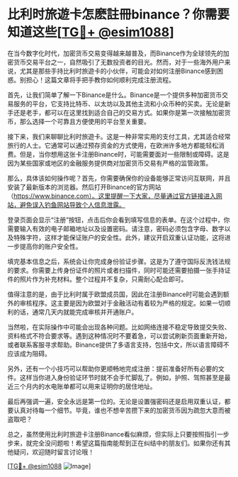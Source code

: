 # 比利时旅遊卡怎麽註冊binance？你需要知道这些[[TG💪+ @esim1088](https://t.me/s/esim1088)]

在当今数字化时代，加密货币交易变得越来越普及，而Binance作为全球领先的加密货币交易平台之一，自然吸引了无数投资者的目光。然而，对于一些海外用户来说，尤其是那些手持比利时旅遊卡的小伙伴，可能会对如何注册Binance感到困惑。别担心！这篇文章将手把手教你如何顺利完成注册流程。

首先，让我们简单了解一下Binance是什么。Binance是一个提供多种加密货币交易服务的平台，它支持比特币、以太坊以及其他主流和小众币种的买卖。无论是新手还是老手，都可以在这里找到适合自己的交易方式。如果你是第一次接触加密货币，那么选择一个可靠且方便使用的平台至关重要。

接下来，我们来聊聊比利时旅遊卡。这是一种非常实用的支付工具，尤其适合经常旅行的人士。它通常可以通过预存资金的方式使用，在欧洲许多地方都能轻松消费。但是，当你想用这张卡注册Binance时，可能需要面对一些限制或障碍。这是因为某些国家或地区的金融服务提供商对加密货币交易有严格的监管政策。

那么，具体该如何操作呢？首先，你需要确保你的设备能够正常访问互联网，并且安装了最新版本的浏览器。然后打开Binance的官方网站（https://www.binance.com）。这里提醒一下大家，尽量通过官方链接进入网站，避免误入钓鱼网站导致个人信息泄露。

登录页面会显示“注册”按钮，点击后你会看到填写信息的表单。在这个过程中，你需要输入有效的电子邮箱地址以及设置密码。请注意，密码必须包含字母、数字以及特殊字符，这样才能保证账户的安全性。此外，建议开启双重认证功能，这将进一步提高你的账户安全性。

填完基本信息之后，系统会让你完成身份验证步骤。这是为了遵守国际反洗钱法规的要求。你需要上传身份证件的照片或者扫描件，同时可能还需要拍摄一张手持证件的照片作为补充材料。整个过程并不复杂，只需耐心配合即可。

值得注意的是，由于比利时属于欧盟成员国，因此在注册Binance时可能会遇到额外的审核程序。这主要是因为欧盟对于金融活动有着较为严格的规定。如果一切顺利的话，通常几天内就能完成审核并开通账户。

当然啦，在实际操作中可能会出现各种问题。比如网络连接不稳定导致提交失败、资料格式不符合要求等。遇到这种情况时不要着急，可以尝试刷新页面重新开始，或者联系客服寻求帮助。Binance提供了多语言支持，包括中文，所以语言障碍不应该成为阻碍。

另外，还有一个小技巧可以帮助你更顺畅地完成注册：提前准备好所有必要的文件。这样当你进入身份验证环节时就不会手忙脚乱了。例如，护照、驾照甚至是最近三个月内的水电账单都可以用来证明你的居住地址。

最后再强调一遍，安全永远是第一位的。无论是设置强密码还是启用双重认证，都要认真对待每一个细节。毕竟，谁也不想辛苦攒下来的加密货币因为疏忽大意而被盗取吧？

总之，虽然使用比利时旅遊卡注册Binance看似麻烦，但实际上只要按照指引一步步来，就完全没问题啦！希望这篇指南能帮到正在纠结中的朋友们。如果你还有其他疑问，欢迎随时留言讨论哦！

[[TG💪+ @esim1088](https://t.me/s/esim1088) ![Image](https://i.postimg.cc/4NQfJmqS/Snipaste-2025-05-13-00-14-12.png)]
